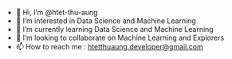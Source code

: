 - 👋 Hi, I’m @htet-thu-aung
- 👀 I’m interested in Data Science and Machine Learning
- 🌱 I’m currently learning Data Science and Machine Learning
- 💞️ I’m looking to collaborate on Machine Learning and  Explorers
- 📫 How to reach me :  htetthuaung.developer@gmail.com

<!---
htet-thu-aung/htet-thu-aung is a ✨ special ✨ repository because its `README.md` (this file) appears on your GitHub profile.
You can click the Preview link to take a look at your changes.
--->

